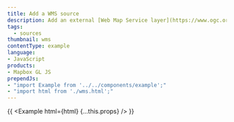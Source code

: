 ```yaml
---
title: Add a WMS source
description: Add an external [Web Map Service layer](https://www.ogc.org/standards/wms) to the map.
tags:
  - sources
thumbnail: wms
contentType: example
language:
- JavaScript
products:
- Mapbox GL JS
prependJs:
- "import Example from '../../components/example';"
- "import html from './wms.html';"
---
```


{{ <Example html={html} {...this.props} /> }}
